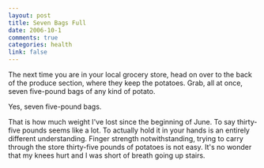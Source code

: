 ```yaml
--- 
layout: post
title: Seven Bags Full
date: 2006-10-1
comments: true
categories: health
link: false
---
```

The next time you are in your local grocery store, head on over to the back of the produce section, where they keep the potatoes. Grab, all at once, seven five-pound bags of any kind of potato.

Yes, seven five-pound bags.

That is how much weight I've lost since the beginning of June. To say thirty-five pounds seems like a lot. To actually hold it in your hands is an entirely different understanding. Finger strength notwithstanding, trying to carry through the store thirty-five pounds of potatoes is not easy. It's no wonder that my knees hurt and I was short of breath going up stairs.

